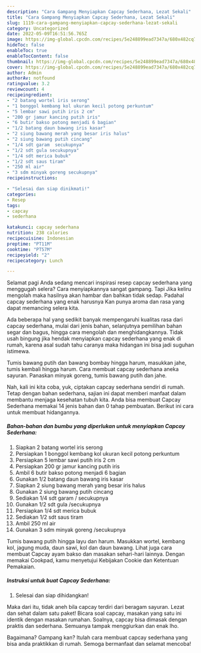 ```yaml
---
description: "Cara Gampang Menyiapkan Capcay Sederhana, Lezat Sekali"
title: "Cara Gampang Menyiapkan Capcay Sederhana, Lezat Sekali"
slug: 1119-cara-gampang-menyiapkan-capcay-sederhana-lezat-sekali
category: Uncategorized
date: 2022-05-09T16:51:56.765Z
image: https://img-global.cpcdn.com/recipes/5e248899ead7347a/680x482cq70/capcay-sederhana-foto-resep-utama.jpg
hideToc: false
enableToc: true
enableTocContent: false
thumbnail: https://img-global.cpcdn.com/recipes/5e248899ead7347a/680x482cq70/capcay-sederhana-foto-resep-utama.jpg
cover: https://img-global.cpcdn.com/recipes/5e248899ead7347a/680x482cq70/capcay-sederhana-foto-resep-utama.jpg
author: Admin
authorAv: notfound
ratingvalue: 3.2
reviewcount: 4
recipeingredient:
- "2 batang wortel iris serong"
- "1 bonggol kembang kol ukuran kecil potong perkuntum"
- "5 lembar sawi putih iris 2 cm"
- "200 gr jamur kancing putih iris"
- "6 butir bakso potong menjadi 6 bagian"
- "1/2 batang daun bawang iris kasar"
- "2 siung bawang merah yang besar iris halus"
- "2 siung bawang putih cincang"
- "1/4 sdt garam  secukupnya"
- "1/2 sdt gula secukupnya"
- "1/4 sdt merica bubuk"
- "1/2 sdt saus tiram"
- "250 ml air"
- "3 sdm minyak goreng secukupnya"
recipeinstructions:

- "Selesai dan siap dinikmati!"
categories:
- Resep
tags:
- capcay
- sederhana

katakunci: capcay sederhana 
nutrition: 238 calories
recipecuisine: Indonesian
preptime: "PT11M"
cooktime: "PT57M"
recipeyield: "2"
recipecategory: Lunch

---
```



Selamat pagi Anda sedang mencari inspirasi resep capcay sederhana yang menggugah selera? Cara menyiapkannya sangat gampang. Tapi Jika keliru mengolah maka hasilnya akan hambar dan bahkan tidak sedap. Padahal capcay sederhana yang enak harusnya Kan punya aroma dan rasa yang dapat memancing selera kita.


Ada beberapa hal yang sedikit banyak mempengaruhi kualitas rasa dari capcay sederhana, mulai dari jenis bahan, selanjutnya pemilihan bahan segar dan bagus, hingga cara mengolah dan menghidangkannya. Tidak usah bingung jika hendak menyiapkan capcay sederhana yang enak di rumah, karena asal sudah tahu caranya maka hidangan ini bisa jadi suguhan istimewa.

Tumis bawang putih dan bawang bombay hingga harum, masukkan jahe, tumis kembali hingga harum. Cara membuat capcay sederhana aneka sayuran. Panaskan minyak goreng, tumis bawang putih dan jahe.


Nah, kali ini kita coba, yuk, ciptakan capcay sederhana sendiri di rumah. Tetap dengan bahan sederhana, sajian ini dapat memberi manfaat dalam membantu menjaga kesehatan tubuh kita. Anda bisa membuat Capcay Sederhana memakai 14 jenis bahan dan 0 tahap pembuatan. Berikut ini cara untuk membuat hidangannya.

<!--inarticleads1-->

##### Bahan-bahan dan bumbu yang diperlukan untuk menyiapkan Capcay Sederhana:

1. Siapkan 2 batang wortel iris serong
1. Persiapkan 1 bonggol kembang kol ukuran kecil potong perkuntum
1. Persiapkan 5 lembar sawi putih iris 2 cm
1. Persiapkan 200 gr jamur kancing putih iris
1. Ambil 6 butir bakso potong menjadi 6 bagian
1. Gunakan 1/2 batang daun bawang iris kasar
1. Siapkan 2 siung bawang merah yang besar iris halus
1. Gunakan 2 siung bawang putih cincang
1. Sediakan 1/4 sdt garam / secukupnya
1. Gunakan 1/2 sdt gula /secukupnya
1. Persiapkan 1/4 sdt merica bubuk
1. Sediakan 1/2 sdt saus tiram
1. Ambil 250 ml air
1. Gunakan 3 sdm minyak goreng /secukupnya


Tumis bawang putih hingga layu dan harum. Masukkan wortel, kembang kol, jagung muda, daun sawi, kol dan daun bawang. Lihat juga cara membuat Capcay ayam bakso dan masakan sehari-hari lainnya. Dengan memakai Cookpad, kamu menyetujui Kebijakan Cookie dan Ketentuan Pemakaian. 

<!--inarticleads2-->

##### Instruksi untuk buat Capcay Sederhana:


1. Selesai dan siap dihidangkan!

Maka dari itu, tidak aneh bila capcay terdiri dari beragam sayuran. Lezat dan sehat dalam satu paket! Bicara soal capcay, masakan yang satu ini identik dengan masakan rumahan. Soalnya, capcay bisa dimasak dengan praktis dan sederhana. Semuanya tampak menggiurkan dan enak lho. 

Bagaimana? Gampang kan? Itulah cara membuat capcay sederhana yang bisa anda praktikkan di rumah. Semoga bermanfaat dan selamat mencoba!
